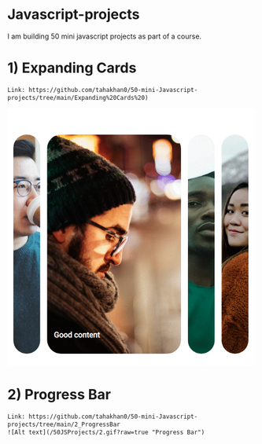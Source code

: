 # Javascript-projects

I am building 50 mini javascript projects as part of a course.

# 1) Expanding Cards

    Link: https://github.com/tahakhan0/50-mini-Javascript-projects/tree/main/Expanding%20Cards%20)

![Alt text](/50JSProjects/1.gif?raw=true "Expanding Cards image")

# 2) Progress Bar

    Link: https://github.com/tahakhan0/50-mini-Javascript-projects/tree/main/2_ProgressBar
    ![Alt text](/50JSProjects/2.gif?raw=true "Progress Bar")
